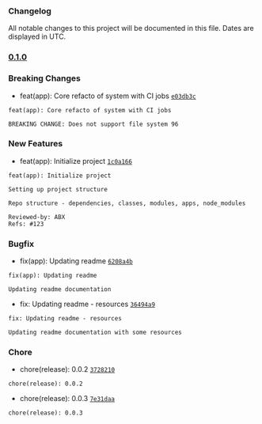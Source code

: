 ### Changelog

All notable changes to this project will be documented in this file. Dates are displayed in UTC.




### [0.1.0]()

### Breaking Changes

- feat(app): Core refacto of system with CI jobs [`e03db3c`](https://github.com/ifx-code/changelog/commit/e03db3cd8809440f8e7bcd9dcb3ec66b3fed1949)
```
feat(app): Core refacto of system with CI jobs

BREAKING CHANGE: Does not support file system 96
```


### New Features

- feat(app): Initialize project [`1c0a166`](https://github.com/ifx-code/changelog/commit/1c0a166e51c4a341806ef7cf7cfb9028972630f8)
```
feat(app): Initialize project

Setting up project structure

Repo structure - dependencies, classes, modules, apps, node_modules

Reviewed-by: ABX
Refs: #123
```

### Bugfix

- fix(app): Updating readme [`6208a4b`](https://github.com/ifx-code/changelog/commit/6208a4b9074cba038ea444b58dbce8f6b6f5d616)
```
fix(app): Updating readme

Updating readme documentation
```
- fix: Updating readme - resources [`36494a9`](https://github.com/ifx-code/changelog/commit/36494a9e4a4ca4dbd51a3d2b33537d2bb9041728)
```
fix: Updating readme - resources

Updating readme documentation with some resources
```

### Chore

- chore(release): 0.0.2 [`3728210`](https://github.com/ifx-code/changelog/commit/3728210041b1f49fbe806ae66a998039cc741ea4)
```
chore(release): 0.0.2
```
- chore(release): 0.0.3 [`7e31daa`](https://github.com/ifx-code/changelog/commit/7e31daaf3da6808cab43554fdcdc3a1e81a7481f)
```
chore(release): 0.0.3
```

